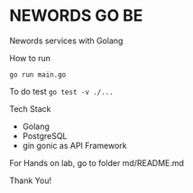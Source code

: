 # NEWORDS GO BE

Newords services with Golang

How to run

`go run main.go`

To do test
`go test -v ./...`

Tech Stack
- Golang
- PostgreSQL
- gin gonic as API Framework

For Hands on lab, go to folder md/README.md

Thank You!
